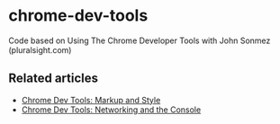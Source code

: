 chrome-dev-tools
================

Code based on Using The Chrome Developer Tools with John Sonmez (pluralsight.com)

## Related articles ##

- [Chrome Dev Tools: Markup and Style](http://net.tutsplus.com/tutorials/tools-and-tips/chrome-dev-tools-markup-and-style/)
- [Chrome Dev Tools: Networking and the Console](http://net.tutsplus.com/tutorials/chrome-dev-tools-networking-and-the-console/)